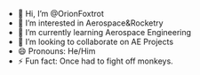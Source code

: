 - 👋 Hi, I’m @OrionFoxtrot
- 👀 I’m interested in Aerospace&Rocketry
- 🌱 I’m currently learning Aerospace Engineering
- 💞️ I’m looking to collaborate on AE Projects
- 😄 Pronouns: He/Him
- ⚡ Fun fact: Once had to fight off monkeys. 


